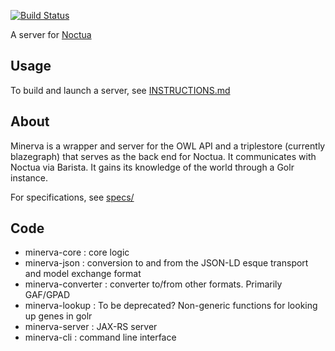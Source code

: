[![Build Status](https://travis-ci.org/geneontology/minerva.svg?branch=master)](https://travis-ci.org/geneontology/minerva)

A server for [Noctua](https://github.com/geneontology/noctua/)

## Usage

To build and launch a server, see [INSTRUCTIONS.md](INSTRUCTIONS.md)

## About

Minerva is a wrapper and server for the OWL API and a triplestore (currently blazegraph) that serves as the back end for
Noctua. It communicates with Noctua via Barista. It gains its knowledge of the world through a Golr instance.

For specifications, see [specs/](specs)

## Code

* minerva-core : core logic
* minerva-json : conversion to and from the JSON-LD esque transport and model exchange format
* minerva-converter : converter to/from other formats. Primarily GAF/GPAD
* minerva-lookup : To be deprecated? Non-generic functions for looking up genes in golr
* minerva-server : JAX-RS server
* minerva-cli : command line interface
